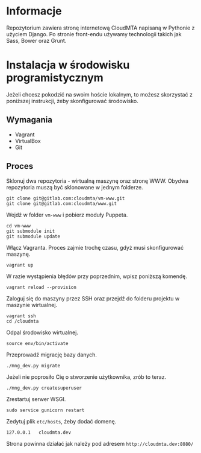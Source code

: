 # Informacje
Repozytorium zawiera stronę internetową CloudMTA napisaną w Pythonie z użyciem Django. Po stronie front-endu używamy technologii takich jak Sass, Bower oraz Grunt.

# Instalacja w środowisku programistycznym
Jeżeli chcesz pokodzić na swoim hoście lokalnym, to możesz skorzystać z poniższej instrukcji, żeby skonfigurować środowisko.
## Wymagania
* Vagrant
* VirtualBox
* Git

## Proces
Sklonuj dwa repozytoria - wirtualną maszynę oraz stronę WWW. Obydwa repozytoria muszą być sklonowane w jednym folderze.
```
git clone git@gitlab.com:cloudmta/vm-www.git
git clone git@gitlab.com:cloudmta/www.git
```

Wejdź w folder `vm-www` i pobierz moduły Puppeta.
```
cd vm-www
git submodule init
git submodule update
```

Włącz Vagranta. Proces zajmie trochę czasu, gdyż musi skonfigurować maszynę.
```
vagrant up
```

W razie wystąpienia błędów przy poprzednim, wpisz poniższą komendę.
```
vagrant reload --provision
```

Zaloguj się do maszyny przez SSH oraz przejdź do folderu projektu w maszynie wirtualnej.
```
vagrant ssh
cd /cloudmta
```

Odpal środowisko wirtualnej.
```
source env/bin/activate
```

Przeprowadź migrację bazy danych.
```
./mng_dev.py migrate
```

Jeżeli nie poprosiło Cię o stworzenie użytkownika, zrób to teraz.
```
./mng_dev.py createsuperuser
```

Zrestartuj serwer WSGI.
```
sudo service gunicorn restart
```

Zedytuj plik `etc/hosts`, żeby dodać domenę.
```
127.0.0.1   cloudmta.dev
```

Strona powinna działać jak należy pod adresem `http://cloudmta.dev:8080/`